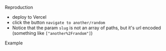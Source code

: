 Reproduction

-   deploy to Vercel
-   click the button `navigate to another/random`
-   Notice that the param `slug` is not an array of paths, but it's url encoded (something like `["another%2Frandom"]`)

Example 
